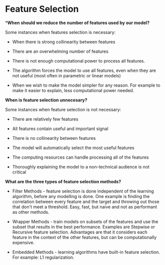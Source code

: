 
# Feature Selection



***When should we reduce the number of features used by our model?**

Some instances when features selection is necessary:

- When there is strong collinearity between features

- There are an overwhelming number of features

- There is not enough computational power to process all features.

- The algorithm forces the model to use all features, even when they are not useful (most often in parametric or linear models)

- When we wish to make the model simpler for any reason. For example to make it easier to explain, less computational power needed.

**When is feature selection unnecesary?**

Some instances when feature selection is not necessary:

- There are relatively few features

- All features contain useful and important signal

- There is no collinearity between features

- The model will automatically select the most useful features

- The computing resources can handle processing all of the features

- Thoroughly explaining the model to a non-technical audience is not critical

**What are the three types of feature selection methods?**

- Filter Methods - feature selection is done independent of the learning algorithm, before any modelling is done. One example is finding the correlation between every feature and the target and throwing out those that don't meet a threshold. Easy, fast, but naive and not as performant as other methods.

- Wrapper Methods - train models on subsets of the features and use the subset that results in the best performance. Examples are Stepwise or Recursive feature selection. Advantages are that it considers each feature in the context of the other features, but can be computationally expensive.

- Embedded Methods - learning algorithms have built-in feature selection. For example: L1 regularization.
